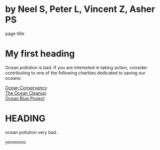 # by Neel S, Peter L, Vincent Z, Asher PS

<html>

<head>
page title
<head>

<h1>My first heading</h1>

<p>Ocean pollution is bad. If you are interested in taking action, consider contributing to one of the following charities dedicated to saving our oceans:</p>
<a href="https://oceanconservancy.org">Ocean Conservancy</a>
<br>
<a href="https://theoceancleanup.com/">The Ocean Cleanup</a>
<br>
<a href="https://oceanblueproject.org/">Ocean Blue Project</a>



<body> 
<h1> HEADING </h1>
<p> ocean pollution very bad. </p>
<p> yooooooo </p>
</body>

</html>
